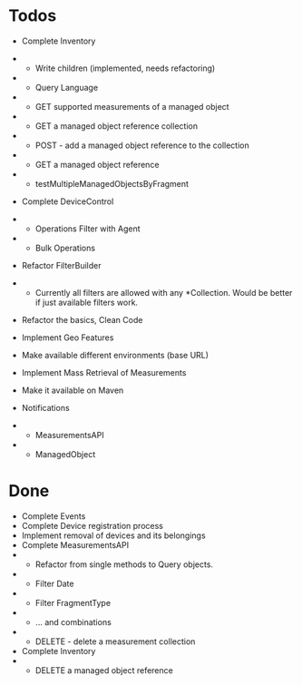 # Todos

* Complete Inventory 
* * Write children (implemented, needs refactoring)
* * Query Language
* * GET supported measurements of a managed object
* * GET a managed object reference collection
* * POST - add a managed object reference to the collection
* * GET a managed object reference
* * testMultipleManagedObjectsByFragment

* Complete DeviceControl
* * Operations Filter with Agent
* * Bulk Operations

* Refactor FilterBuilder
* * Currently all filters are allowed with any *Collection. Would be better if just available filters work.

* Refactor the basics, Clean Code
* Implement Geo Features
* Make available different environments (base URL)
* Implement Mass Retrieval of Measurements 
* Make it available on Maven
* Notifications
* * MeasurementsAPI
* * ManagedObject

# Done

* Complete Events
* Complete Device registration process
* Implement removal of devices and its belongings
* Complete MeasurementsAPI
* * Refactor from single methods to Query objects. 
* * Filter Date
* * Filter FragmentType
* * ... and combinations
* * DELETE - delete a measurement collection
* Complete Inventory
* * DELETE a managed object reference